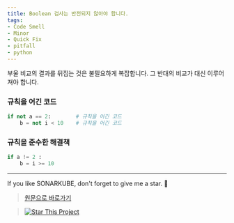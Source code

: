 ```yaml
---
title: Boolean 검사는 반전되지 않아야 합니다.
tags:
- Code Smell
- Minor
- Quick Fix
- pitfall
- python
---
```



부울 비교의 결과를 뒤집는 것은 불필요하게 복잡합니다. 그 반대의 비교가 대신 이루어져야 합니다.



### 규칙을 어긴 코드
```python
if not a == 2:        # 규칙을 어긴 코드
    b = not i < 10    # 규칙을 어긴 코드
```

### 규칙을 준수한 해결책
```python
if a != 2 :
    b = i >= 10
```


---

If you like SONARKUBE, don't forget to give me a star. :star2:

> [원문으로 바로가기](https://rules.sonarsource.com/python/quickfix/RSPEC-1940)

> [![Star This Project](https://img.shields.io/github/stars/kantabile/sonarkube.svg?label=Stars&style=social)](https://github.com/kantabile/sonarkube)